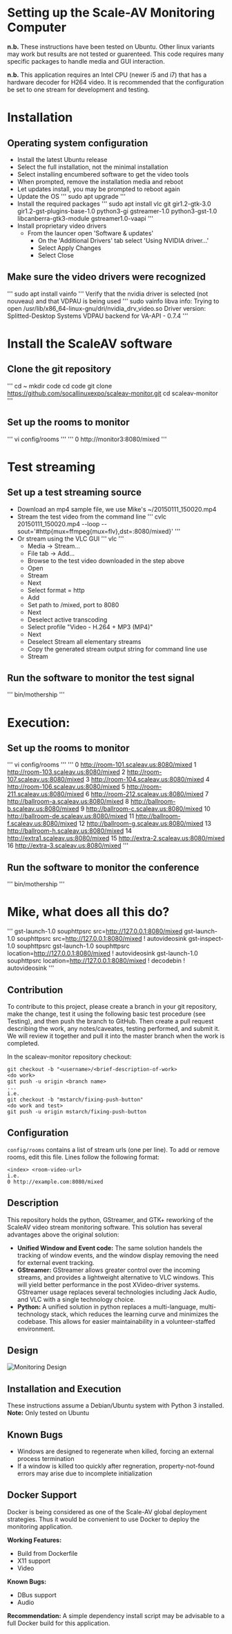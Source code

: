 # Setting up the Scale-AV Monitoring Computer

**n.b.** These instructions have been tested on Ubuntu.  Other linux variants may work but results are not tested or guarenteed. This code requires many specific packages to handle media and GUI interaction.

**n.b.** This application requires an Intel CPU (newer i5 and i7) that has a hardware decoder for H264 video. It is recommended that the configuration be set to one stream for development and testing.

# Installation
## Operating system configuration
- Install the latest Ubuntu release
- Select the full installation, not the minimal installation
- Select installing encumbered software to get the video tools
- When prompted, remove the installation media and reboot
- Let updates install, you may be prompted to reboot again
- Update the OS
'''
sudo apt upgrade
'''
- Install the required packages
'''
sudo apt install vlc git gir1.2-gtk-3.0 gir1.2-gst-plugins-base-1.0 python3-gi gstreamer-1.0 python3-gst-1.0 libcanberra-gtk3-module gstreamer1.0-vaapi
'''
- Install proprietary video drivers
  - From the launcer open 'Software & updates'
    - On the 'Additional Drivers' tab select 'Using NVIDIA driver...'
    - Select Apply Changes
    - Select Close

## Make sure the video drivers were recognized
'''
sudo apt install vainfo
'''
Verify that the nvidia driver is selected (not nouveau) and that VDPAU is being used
'''
sudo vainfo
  libva info: Trying to open /usr/lib/x86_64-linux-gnu/dri/nvidia_drv_video.so
  Driver version: Splitted-Desktop Systems VDPAU backend for VA-API - 0.7.4
'''

# Install the ScaleAV software
## Clone the git repository
'''
cd ~
mkdir code
cd code
git clone https://github.com/socallinuxexpo/scaleav-monitor.git
cd scaleav-monitor
'''

## Set up the rooms to monitor
'''
vi config/rooms
'''
'''
0	http://monitor3:8080/mixed
'''

# Test streaming
## Set up a test streaming source
- Download an mp4 sample file, we use Mike's ~/20150111_150020.mp4
- Stream the test video from the command line
'''
cvlc 20150111_150020.mp4 --loop --sout='#http{mux=ffmpeg{mux=flv},dst=:8080/mixed}'
'''
- Or stream using the VLC GUI
'''
vlc
'''
  - Media -> Stream...
  - File tab -> Add...
  - Browse to the test video downloaded in the step above
  - Open
  - Stream
  - Next
  - Select format = http
  - Add
  - Set path to /mixed, port to 8080
  - Next
  - Deselect active transcoding
  - Select profile "Video - H.264 + MP3 (MP4)"
  - Next
  - Deselect Stream all elementary streams
  - Copy the generated stream output string for command line use
  - Stream

## Run the software to monitor the test signal
'''
bin/mothership 
'''

# Execution:
## Set up the rooms to monitor
'''
vi config/rooms
'''
'''
0	http://room-101.scaleav.us:8080/mixed
1	http://room-103.scaleav.us:8080/mixed
2	http://room-107.scaleav.us:8080/mixed
3	http://room-104.scaleav.us:8080/mixed
4	http://room-106.scaleav.us:8080/mixed
5	http://room-211.scaleav.us:8080/mixed
6	http://room-212.scaleav.us:8080/mixed
7	http://ballroom-a.scaleav.us:8080/mixed
8	http://ballroom-b.scaleav.us:8080/mixed
9	http://ballroom-c.scaleav.us:8080/mixed
10	http://ballroom-de.scaleav.us:8080/mixed
11	http://ballroom-f.scaleav.us:8080/mixed
12	http://ballroom-g.scaleav.us:8080/mixed
13	http://ballroom-h.scaleav.us:8080/mixed
14	http://extra1.scaleav.us:8080/mixed
15	http://extra-2.scaleav.us:8080/mixed
16	http://extra-3.scaleav.us:8080/mixed
'''

## Run the software to monitor the conference
'''
bin/mothership 
'''

# Mike, what does all this do?
'''
gst-launch-1.0 souphttpsrc src=http://127.0.0.1:8080/mixed
gst-launch-1.0 souphttpsrc src=http://127.0.0.1:8080/mixed ! autovideosink
gst-inspect-1.0 souphttpsrc
gst-launch-1.0 souphttpsrc location=http://127.0.0.1:8080/mixed ! autovideosink
gst-launch-1.0 souphttpsrc location=http://127.0.0.1:8080/mixed ! decodebin ! autovideosink
'''

## Contribution

To contribute to this project, please create a branch in your git repository, make the change, test it using the following basic test procedure (see Testing), and then push the branch to GitHub. Then create a pull request describing the work, any notes/caveates, testing performed, and submit it. We will review it together and pull it into the master branch when the work is completed.

In the scaleav-monitor repository checkout:
```
git checkout -b "<username>/<brief-description-of-work>
<do work>
git push -u origin <branch name>
...
i.e.
git checkout -b "mstarch/fixing-push-button"
<do work and test>
git push -u origin mstarch/fixing-push-button
```
## Configuration

`config/rooms` contains a list of stream urls (one per line).  To add or remove rooms, edit this file. Lines follow the following format:

```
<index> <room-video-url>
i.e.
0 http://example.com:8080/mixed
```
## Description

This repository holds the python, GStreamer, and GTK+ reworking of the ScaleAV video stream monitoring software. This solution has several advantages above the original solution:

- **Unified Window and Event code:**
  The same solution handels the tracking of window events, and the window display removing the need for external event tracking.
- **GStreamer:**
  GStreamer allows greater control over the incoming streams, and provides a lightweight alternative to VLC windows. This will yield better performance in the post XVideo-driver systems. GStreamer usage replaces several technologies including Jack Audio, and VLC with a single technology choice.
- **Python:** 
  A unified solution in python replaces a multi-language, multi-technology stack, which reduces the learning curve and minimizes the codebase. This allows for easier maintainability in a volunteer-staffed environment.

## Design
![Monitoring Design](https://docs.google.com/drawings/d/1FYnyoz1_jLDq2tF6BK0-b9wwbiFCWoeLrj8FOu2rJr8/pub?w=1273&h=867 "ScaleAV Monitor Design")
## Installation and Execution

These instructions assume a Debian/Ubuntu system with Python 3 installed.
**Note:** Only tested on Ubuntu

## Known Bugs
- Windows are designed to regenerate when killed, forcing an external process termination
- If a window is killed too quickly after regneration, property-not-found errors may arise due to incomplete initialization

## Docker Support

Docker is being considered as one of the Scale-AV global deployment strategies. Thus it would be convenient to use Docker to deploy the monitoring application.

**Working Features:**
- Build from Dockerfile
- X11 support
- Video

**Known Bugs:**
- DBus support
- Audio

**Recommendation:** A simple dependency install script may be advisable to a full Docker build for this application.

